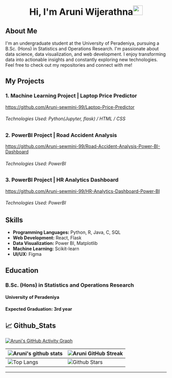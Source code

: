 


<h1 align="center">Hi, I'm Aruni Wijerathna<img width="30px" src="https://raw.githubusercontent.com/iampavangandhi/iampavangandhi/master/gifs/Hi.gif"></h1>
<h3 font-size="20" align="center"></h3>

## About Me 

<p> I'm an undergraduate student at the University of Peradeniya, pursuing a B.Sc. (Hons) in Statistics and Operations Research. I'm passionate about data science, data visualization, and web development. I enjoy transforming data into actionable insights and constantly exploring new technologies. Feel free to check out my repositories and connect with me!</p>


## My Projects  

### 1. Machine Learning Project | Laptop Price Predictor
https://github.com/Aruni-sewmini-99/Laptop-Price-Predictor
###### Technologies Used: Python(Jupyter, flask) / HTML / CSS

### 2. PowerBI Project | Road Accident Analysis
https://github.com/Aruni-sewmini-99/Road-Accident-Analysis-Power-BI-Dashboard
###### Technologies Used: PowerBI

### 3. PowerBI Project | HR Analytics Dashboard 
https://github.com/Aruni-sewmini-99/HR-Analytics-Dashboard-Power-BI
###### Technologies Used: PowerBI

## Skills 

- **Programming Languages:** Python, R, Java, C, SQL
- **Web Development:** React, Flask
- **Data Visualization:** Power BI, Matplotlib
- **Machine Learning:** Scikit-learn
- **UI/UX:** Figma



## Education

<h3>B.Sc. (Hons) in Statistics and Operations Research</h3>
  <h4>University of Peradeniya</h4> 
  <h4>Expected Graduation: 3rd year</h4> 


## 📈 Github_Stats



[![Aruni's GitHub Activity Graph](https://activity-graph.herokuapp.com/graph?username=Aruni-sewmini-99&theme=tokyonight)](https://git.io/praveenscience)

| ![Aruni's github stats](https://github-readme-stats.vercel.app/api?username=Aruni-sewmini-99&show_icons=true&theme=tokyonight) | ![Aruni GitHub Streak](https://github-readme-streak-stats.herokuapp.com/?user=Aruni-sewmini-99&theme=tokyonight) |
| --- | --- |
| ![Top Langs](https://github-readme-stats.vercel.app/api/top-langs/?username=Aruni-sewmini-99&theme=tokyonight) | ![Github Stars](https://github-readme-stats.vercel.app/api?username=Aruni-sewmini-99&show_icons=true&locale=en&count_private=true&hide_rank=true&custom_title=My%20GitHub%20Stats&disable_animations=true&theme=tokyonight) |



---
